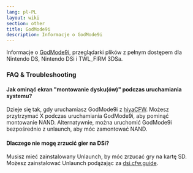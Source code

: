 ```yaml
---
lang: pl-PL
layout: wiki
section: other
title: GodMode9i
description: Informacje o GodMode9i
---
```


Informacje o [GodMode9i](https://github.com/DS-Homebrew/GodMode9i), przeglądarki plików z pełnym dostępem dla Nintendo DS, Nintendo DSi i TWL_FIRM 3DSa.

### FAQ & Troubleshooting

#### Jak ominąć ekran "montowanie dysku(ów)" podczas uruchamiania systemu?
Dzieje się tak, gdy uruchamiasz GodMode9i z [hiyaCFW](/hiyacfw). Możesz przytrzymać X podczas uruchamiania GodMode9i, aby pominąć montowanie NAND. Alternatywnie, można uruchomić GodMode9i bezpośrednio z unlaunch, aby móc zamontować NAND.

#### Dlaczego nie mogę zrzucić gier na DSi?
Musisz mieć zainstalowany Unlaunch, by móc zrzucać gry na kartę SD. Możesz zainstalować Unlaunch podążając za [dsi.cfw.guide](https://dsi.cfw.guide/).
